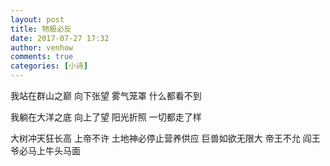```yaml
---
layout: post
title: 物极必反
date: 2017-07-27 17:32
author: venhow
comments: true
categories: [小诗]
---
```

我站在群山之巅
向下张望
雾气笼罩
什么都看不到

我躺在大洋之底
向上了望
阳光折照
一切都走了样

大树冲天狂长高
上帝不许
土地神必停止营养供应
巨兽如欲无限大
帝王不允
阎王爷必马上牛头马面

